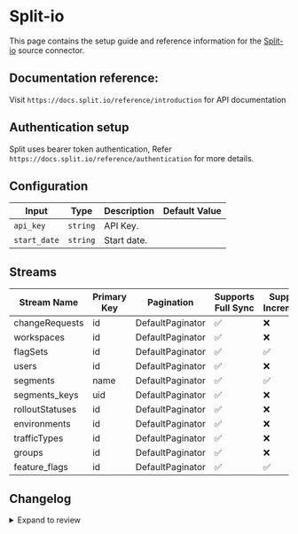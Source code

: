 # Split-io
This page contains the setup guide and reference information for the [Split-io](https://app.split.io/) source connector.

## Documentation reference:
Visit `https://docs.split.io/reference/introduction` for API documentation

## Authentication setup
Split uses bearer token authentication,
Refer `https://docs.split.io/reference/authentication` for more details.

## Configuration

| Input | Type | Description | Default Value |
|-------|------|-------------|---------------|
| `api_key` | `string` | API Key.  |  |
| `start_date` | `string` | Start date.  |  |

## Streams
| Stream Name | Primary Key | Pagination | Supports Full Sync | Supports Incremental |
|-------------|-------------|------------|---------------------|----------------------|
| changeRequests | id | DefaultPaginator | ✅ |  ❌  |
| workspaces | id | DefaultPaginator | ✅ |  ❌  |
| flagSets | id | DefaultPaginator | ✅ |  ✅  |
| users | id | DefaultPaginator | ✅ |  ❌  |
| segments | name | DefaultPaginator | ✅ |  ✅  |
| segments_keys | uid | DefaultPaginator | ✅ |  ❌  |
| rolloutStatuses | id | DefaultPaginator | ✅ |  ❌  |
| environments | id | DefaultPaginator | ✅ |  ❌  |
| trafficTypes | id | DefaultPaginator | ✅ |  ❌  |
| groups | id | DefaultPaginator | ✅ |  ❌  |
| feature_flags | id | DefaultPaginator | ✅ |  ✅  |

## Changelog

<details>
  <summary>Expand to review</summary>

| Version | Date | Pull Request | Subject |
| ------------------ | ------------ | --- | ---------------- |
| 0.0.16 | 2025-03-29 | [56844](https://github.com/airbytehq/airbyte/pull/56844) | Update dependencies |
| 0.0.15 | 2025-03-22 | [56306](https://github.com/airbytehq/airbyte/pull/56306) | Update dependencies |
| 0.0.14 | 2025-03-08 | [55602](https://github.com/airbytehq/airbyte/pull/55602) | Update dependencies |
| 0.0.13 | 2025-03-01 | [55078](https://github.com/airbytehq/airbyte/pull/55078) | Update dependencies |
| 0.0.12 | 2025-02-22 | [54470](https://github.com/airbytehq/airbyte/pull/54470) | Update dependencies |
| 0.0.11 | 2025-02-15 | [54064](https://github.com/airbytehq/airbyte/pull/54064) | Update dependencies |
| 0.0.10 | 2025-02-08 | [53536](https://github.com/airbytehq/airbyte/pull/53536) | Update dependencies |
| 0.0.9 | 2025-02-01 | [53053](https://github.com/airbytehq/airbyte/pull/53053) | Update dependencies |
| 0.0.8 | 2025-01-25 | [52419](https://github.com/airbytehq/airbyte/pull/52419) | Update dependencies |
| 0.0.7 | 2025-01-18 | [51980](https://github.com/airbytehq/airbyte/pull/51980) | Update dependencies |
| 0.0.6 | 2025-01-11 | [51425](https://github.com/airbytehq/airbyte/pull/51425) | Update dependencies |
| 0.0.5 | 2024-12-28 | [50791](https://github.com/airbytehq/airbyte/pull/50791) | Update dependencies |
| 0.0.4 | 2024-12-21 | [50320](https://github.com/airbytehq/airbyte/pull/50320) | Update dependencies |
| 0.0.3 | 2024-12-14 | [49735](https://github.com/airbytehq/airbyte/pull/49735) | Update dependencies |
| 0.0.2 | 2024-12-12 | [49402](https://github.com/airbytehq/airbyte/pull/49402) | Update dependencies |
| 0.0.1 | 2024-09-18 | [45367](https://github.com/airbytehq/airbyte/pull/45367) | Initial release by [@btkcodedev](https://github.com/btkcodedev) via Connector Builder |

</details>
